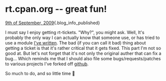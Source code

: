 # rt.cpan.org -- great fun!

[9th of September,
2009](/blog/2009-09-09/rt-tickets.html){.blog_info_published}

I must say I enjoy getting rt-tickets. "Why?", you might ask. Well, It's
probably the only way I can actually know that someone use, or has tried
to use a module [I've written](http://search.cpan.org/~jhthorsen). The
bad (if you can call it bad) thing about getting a ticket is that it's
rather critical that it gets fixed. This part I'm not so good at. But
let's not forget that it's not only the original auther that can fix a
bug... Which reminds me that I should also file some
bugs/requests/patches to various projects I've forked off
[github](http://github.com).

So much to do, and so little time 🙂
